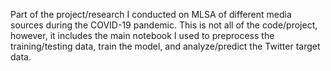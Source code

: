 Part of the project/research I conducted on MLSA of different media sources during the COVID-19 pandemic.
This is not all of the code/project, however, it includes the main notebook I used to preprocess the training/testing data, train the model, and analyze/predict the Twitter target data.